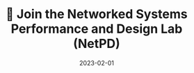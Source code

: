 ---
title: 🎉 Join the Networked Systems Performance and Design Lab (NetPD)
summary: Excited to be part of the Networked Systems Performance and Design Lab (NetPD) under the supervision of Dr. Konstantinos Psounis, where I contribute to impactful research on wireless networking, machine learning systems, and privacy-preserving techniques. Looking forward to learning and growing in this collaborative environment.
date: 2023-02-01
---
